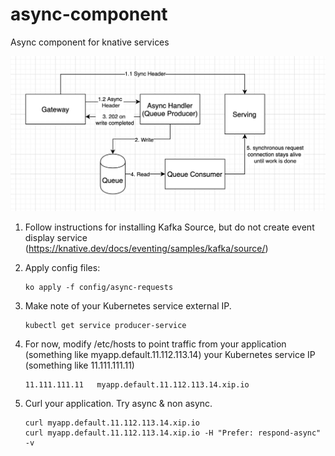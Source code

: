 # async-component
Async component for knative services

![diagram](./README-images/diagram.png)

1. Follow instructions for installing Kafka Source, but do not create event display service (https://knative.dev/docs/eventing/samples/kafka/source/)

1. Apply config files:
    ```
    ko apply -f config/async-requests
    ```
1. Make note of your Kubernetes service external IP.
    ```
    kubectl get service producer-service
    ```
1. For now, modify /etc/hosts to point traffic from your application (something like myapp.default.11.112.113.14) your Kubernetes service IP (something like 11.111.111.11)
    ```
    11.111.111.11   myapp.default.11.112.113.14.xip.io
    ```

1. Curl your application. Try async & non async.

    ```
    curl myapp.default.11.112.113.14.xip.io
    curl myapp.default.11.112.113.14.xip.io -H "Prefer: respond-async" -v
    ```
